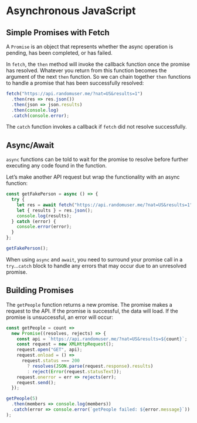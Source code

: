 # Asynchronous JavaScript

## Simple Promises with Fetch

A `Promise` is an object that represents whether the async operation is pending, has been completed, or has failed. 

In `fetch`, the `then` method will invoke the callback function once the promise has resolved. Whatever you return from this function becomes the argument of the next `then` function. So we can chain together `then` functions to handle a promise that has been successfully resolved:

```javascript
fetch("https://api.randomuser.me/?nat=US&results=1")
  .then(res => res.json())
  .then(json => json.results)
  .then(console.log)
  .catch(console.error);
```

The `catch` function invokes a callback if `fetch` did not resolve successfully.



## Async/Await

`async` functions can be told to wait for the promise to resolve before further executing any code found in the function.

Let’s make another API request but wrap the functionality with an async function:

```javascript
const getFakePerson = async () => {
  try {
    let res = await fetch("https://api.randomuser.me/?nat=US&results=1");
    let { results } = res.json();
    console.log(results);
  } catch (error) {
    console.error(error);
  }
};

getFakePerson();
```

When using `async` and `await`, you need to surround your promise call in a `try`…`catch` block to handle any errors that may occur due to an unresolved promise.



## Building Promises

The `getPeople` function returns a new promise. The promise makes a request to the API. If the promise is successful, the data will load. If the promise is unsuccessful, an error will occur:

```javascript
const getPeople = count =>
  new Promise((resolves, rejects) => {
    const api = `https://api.randomuser.me/?nat=US&results=${count}`;
    const request = new XMLHttpRequest();
    request.open("GET", api);
    request.onload = () =>
      request.status === 200
        ? resolves(JSON.parse(request.response).results)
        : reject(Error(request.statusText));
    request.onerror = err => rejects(err);
    request.send();
  });
```

```javascript
getPeople(5)
  .then(members => console.log(members))
  .catch(error => console.error(`getPeople failed: ${error.message}`))
);
```

